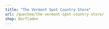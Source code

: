 ```yaml
---
title: "The Vermont Spot Country Store"
url: /quechee/the-vermont-spot-country-store/
shop: Dorfladen
---
```

